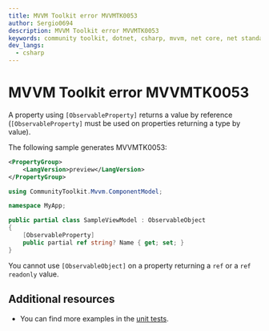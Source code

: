 ```yaml
---
title: MVVM Toolkit error MVVMTK0053
author: Sergio0694
description: MVVM Toolkit error MVVMTK0053
keywords: community toolkit, dotnet, csharp, mvvm, net core, net standard, source generators
dev_langs:
  - csharp
---
```


# MVVM Toolkit error MVVMTK0053

A property using `[ObservableProperty]` returns a value by reference (`[ObservableProperty]` must be used on properties returning a type by value).

The following sample generates MVVMTK0053:

```xml
<PropertyGroup>
    <LangVersion>preview</LangVersion>
</PropertyGroup>
```
```csharp
using CommunityToolkit.Mvvm.ComponentModel;

namespace MyApp;

public partial class SampleViewModel : ObservableObject
{
    [ObservableProperty]
    public partial ref string? Name { get; set; }
}
```

You cannot use `[ObservableObject]` on a property returning a `ref` or a `ref readonly` value.

## Additional resources

- You can find more examples in the [unit tests](https://github.com/CommunityToolkit/dotnet/tree/main/tests/CommunityToolkit.Mvvm.SourceGenerators.UnitTests).
